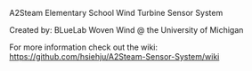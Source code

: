 A2Steam Elementary School Wind Turbine Sensor System

Created by: BLueLab Woven Wind @ the University of Michigan

For more information check out the wiki: https://github.com/hsiehju/A2Steam-Sensor-System/wiki
